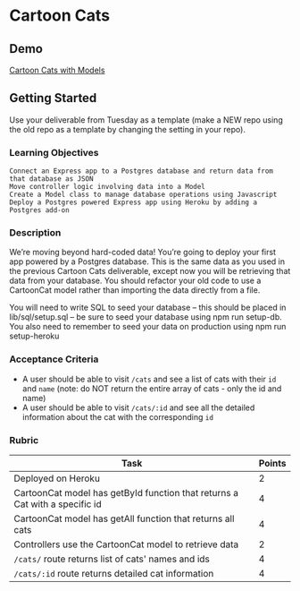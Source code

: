 # Cartoon Cats

## Demo

[Cartoon Cats with Models](https://alchemy-cartoon-cats-models.herokuapp.com/)

## Getting Started

Use your deliverable from Tuesday as a template (make a NEW repo using the old repo as a template by changing the setting in your repo).

### Learning Objectives

    Connect an Express app to a Postgres database and return data from that database as JSON
    Move controller logic involving data into a Model
    Create a Model class to manage database operations using Javascript
    Deploy a Postgres powered Express app using Heroku by adding a Postgres add-on

### Description

We’re moving beyond hard-coded data! You’re going to deploy your first app powered by a Postgres database. This is the same data as you used in the previous Cartoon Cats deliverable, except now you will be retrieving that data from your database. You should refactor your old code to use a CartoonCat model rather than importing the data directly from a file.

You will need to write SQL to seed your database – this should be placed in lib/sql/setup.sql – be sure to seed your database using npm run setup-db. You also need to remember to seed your data on production using npm run setup-heroku

### Acceptance Criteria

- A user should be able to visit `/cats` and see a list of cats with their `id` and `name` (note: do NOT return the entire array of cats - only the id and name)
- A user should be able to visit `/cats/:id` and see all the detailed information about the cat with the corresponding `id`

### Rubric

| Task                                               | Points |
| -------------------------------------------------- | ------ |
| Deployed on Heroku                                 | 2      |
| CartoonCat model has getById function that returns a Cat with a specific id | 4      |
| CartoonCat model has getAll function that returns all cats | 4      |
| Controllers use the CartoonCat model to retrieve data | 2      |
| `/cats/` route returns list of cats' names and ids | 4      |
| `/cats/:id` route returns detailed cat information | 4      |
